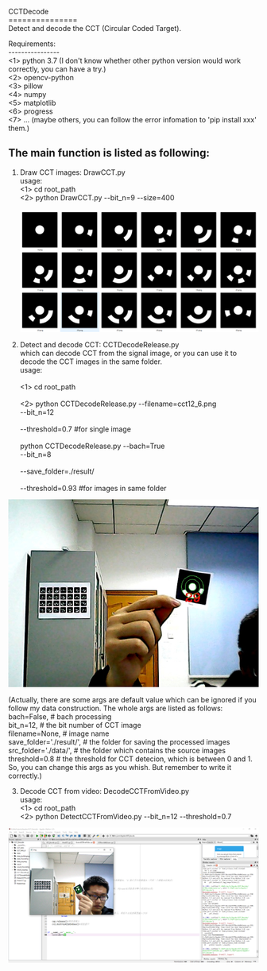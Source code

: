 CCTDecode <br>
=============== <br>
 Detect and decode the CCT (Circular Coded Target). <br>

Requirements: <br>
---------------- <br>
<1> python 3.7 (I don't know whether other python version would work correctly, you can have a try.) <br>
<2> opencv-python <br>
<3> pillow <br>
<4> numpy <br>
<5> matplotlib <br>
<6> progress <br>
<7> ... (maybe others, you can follow the error infomation to 'pip install xxx' them.) <br>
 
The main function is listed as following:
-----------------------------------------

1. Draw CCT images: DrawCCT.py <br>
   usage: <br>
   <1> cd root_path <br>
   <2> python DrawCCT.py --bit_n=9 --size=400   <br>                                
![Image text](https://github.com/poxiao2/image-store/blob/master/cct14.png)
   
2. Detect and decode CCT: CCTDecodeRelease.py <br>
   which can decode CCT from the signal image, or you can use it to decode the CCT images in the same folder. <br>
   usage: <br>  
   <1> cd root_path <br>   
   <2> python CCTDecodeRelease.py --filename=cct12_6.png <br>
                                  --bit_n=12 <br>                                       
                                  --threshold=0.7   #for single image <br>                                        
       python CCTDecodeRelease.py --bach=True <br>
                                  --bit_n=8 <br>                              
                                  --save_folder=./result/ <br>                                      
                                  --threshold=0.93   #for images in same folder <br>
                                        
![Image text](https://github.com/poxiao2/image-store/blob/master/cct12.jpg)

(Actually, there are some args are default value which can be ignored if you follow my data construction. The whole args are listed as follows: <br>
   bach=False, # bach processing <br>
   bit_n=12,   # the bit number of CCT image <br>
   filename=None,  # image name <br>
   save_folder='./result/',  # the folder for saving the processed images <br>
   src_folder='./data/',  # the folder which contains the source images <br>
   threshold=0.8   # the threshold for CCT detecion, which is between 0 and 1. <br>
So, you can change this args as you whish. But remember to write it correctly.) <br>

3. Decode CCT from video: DecodeCCTFromVideo.py <br>
   usage: <br>
   <1> cd root_path <br>
   <2> python DetectCCTFromVideo.py --bit_n=12 --threshold=0.7 <br>      
                                          
![Image text](https://github.com/poxiao2/image-store/blob/master/20191219223602.png)
